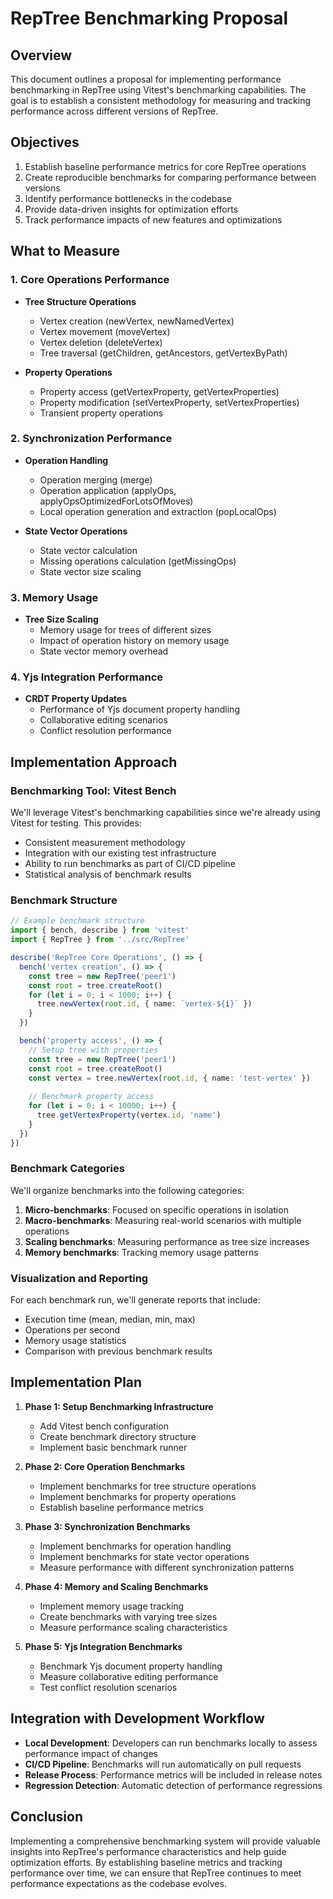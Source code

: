 # RepTree Benchmarking Proposal

## Overview

This document outlines a proposal for implementing performance benchmarking in RepTree using Vitest's benchmarking capabilities. The goal is to establish a consistent methodology for measuring and tracking performance across different versions of RepTree.

## Objectives

1. Establish baseline performance metrics for core RepTree operations
2. Create reproducible benchmarks for comparing performance between versions
3. Identify performance bottlenecks in the codebase
4. Provide data-driven insights for optimization efforts
5. Track performance impacts of new features and optimizations

## What to Measure

### 1. Core Operations Performance

- **Tree Structure Operations**
  - Vertex creation (newVertex, newNamedVertex)
  - Vertex movement (moveVertex)
  - Vertex deletion (deleteVertex)
  - Tree traversal (getChildren, getAncestors, getVertexByPath)

- **Property Operations**
  - Property access (getVertexProperty, getVertexProperties)
  - Property modification (setVertexProperty, setVertexProperties)
  - Transient property operations

### 2. Synchronization Performance

- **Operation Handling**
  - Operation merging (merge)
  - Operation application (applyOps, applyOpsOptimizedForLotsOfMoves)
  - Local operation generation and extraction (popLocalOps)

- **State Vector Operations**
  - State vector calculation
  - Missing operations calculation (getMissingOps)
  - State vector size scaling

### 3. Memory Usage

- **Tree Size Scaling**
  - Memory usage for trees of different sizes
  - Impact of operation history on memory usage
  - State vector memory overhead

### 4. Yjs Integration Performance

- **CRDT Property Updates**
  - Performance of Yjs document property handling
  - Collaborative editing scenarios
  - Conflict resolution performance

## Implementation Approach

### Benchmarking Tool: Vitest Bench

We'll leverage Vitest's benchmarking capabilities since we're already using Vitest for testing. This provides:

- Consistent measurement methodology
- Integration with our existing test infrastructure
- Ability to run benchmarks as part of CI/CD pipeline
- Statistical analysis of benchmark results

### Benchmark Structure

```typescript
// Example benchmark structure
import { bench, describe } from 'vitest'
import { RepTree } from '../src/RepTree'

describe('RepTree Core Operations', () => {
  bench('vertex creation', () => {
    const tree = new RepTree('peer1')
    const root = tree.createRoot()
    for (let i = 0; i < 1000; i++) {
      tree.newVertex(root.id, { name: `vertex-${i}` })
    }
  })

  bench('property access', () => {
    // Setup tree with properties
    const tree = new RepTree('peer1')
    const root = tree.createRoot()
    const vertex = tree.newVertex(root.id, { name: 'test-vertex' })
    
    // Benchmark property access
    for (let i = 0; i < 10000; i++) {
      tree.getVertexProperty(vertex.id, 'name')
    }
  })
})
```

### Benchmark Categories

We'll organize benchmarks into the following categories:

1. **Micro-benchmarks**: Focused on specific operations in isolation
2. **Macro-benchmarks**: Measuring real-world scenarios with multiple operations
3. **Scaling benchmarks**: Measuring performance as tree size increases
4. **Memory benchmarks**: Tracking memory usage patterns

### Visualization and Reporting

For each benchmark run, we'll generate reports that include:

- Execution time (mean, median, min, max)
- Operations per second
- Memory usage statistics
- Comparison with previous benchmark results

## Implementation Plan

1. **Phase 1: Setup Benchmarking Infrastructure**
   - Add Vitest bench configuration
   - Create benchmark directory structure
   - Implement basic benchmark runner

2. **Phase 2: Core Operation Benchmarks**
   - Implement benchmarks for tree structure operations
   - Implement benchmarks for property operations
   - Establish baseline performance metrics

3. **Phase 3: Synchronization Benchmarks**
   - Implement benchmarks for operation handling
   - Implement benchmarks for state vector operations
   - Measure performance with different synchronization patterns

4. **Phase 4: Memory and Scaling Benchmarks**
   - Implement memory usage tracking
   - Create benchmarks with varying tree sizes
   - Measure performance scaling characteristics

5. **Phase 5: Yjs Integration Benchmarks**
   - Benchmark Yjs document property handling
   - Measure collaborative editing performance
   - Test conflict resolution scenarios

## Integration with Development Workflow

- **Local Development**: Developers can run benchmarks locally to assess performance impact of changes
- **CI/CD Pipeline**: Benchmarks will run automatically on pull requests
- **Release Process**: Performance metrics will be included in release notes
- **Regression Detection**: Automatic detection of performance regressions

## Conclusion

Implementing a comprehensive benchmarking system will provide valuable insights into RepTree's performance characteristics and help guide optimization efforts. By establishing baseline metrics and tracking performance over time, we can ensure that RepTree continues to meet performance expectations as the codebase evolves.

